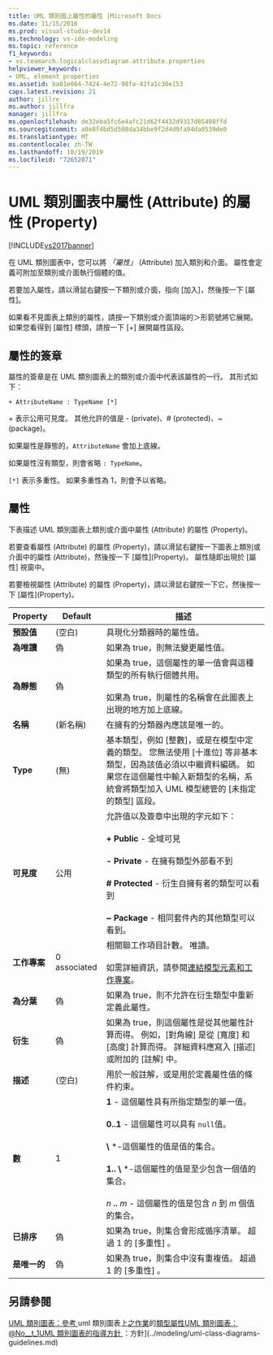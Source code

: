 ```yaml
---
title: UML 類別圖上屬性的屬性 |Microsoft Docs
ms.date: 11/15/2016
ms.prod: visual-studio-dev14
ms.technology: vs-ide-modeling
ms.topic: reference
f1_keywords:
- vs.teamarch.logicalclassdiagram.attribute.properties
helpviewer_keywords:
- UML, element properties
ms.assetid: ba01e064-7424-4e72-98fa-42fa1c30e153
caps.latest.revision: 21
author: jillre
ms.author: jillfra
manager: jillfra
ms.openlocfilehash: de32eba5fc6e4afc21d62f4432d9317d85408ffd
ms.sourcegitcommit: a8e8f4bd5d508da34bbe9f2d4d9fa94da0539de0
ms.translationtype: MT
ms.contentlocale: zh-TW
ms.lasthandoff: 10/19/2019
ms.locfileid: "72652071"
---
```

# <a name="properties-of-attributes-on-uml-class-diagrams"></a>UML 類別圖表中屬性 (Attribute) 的屬性 (Property)
[!INCLUDE[vs2017banner](../includes/vs2017banner.md)]

在 UML 類別圖表中，您可以將 *「屬性」* (Attribute) 加入類別和介面。 屬性會定義可附加至類別或介面執行個體的值。

 若要加入屬性，請以滑鼠右鍵按一下類別或介面，指向 [加入]，然後按一下 [屬性]。

 如果看不見圖表上類別的屬性，請按一下類別或介面頂端的＞形箭號將它展開。 如果您看得到 [屬性] 標頭，請按一下 [+] 展開屬性區段。

## <a name="signature-of-an-attribute"></a>屬性的簽章
 屬性的簽章是在 UML 類別圖表上的類別或介面中代表該屬性的一行。 其形式如下：

```
+ AttributeName : TypeName [*]
```

 \+ 表示公用可見度。 其他允許的值是 - (private)、# (protected)、~ (package)。

 如果屬性是靜態的，`AttributeName` 會加上底線。

 如果屬性沒有類型，則會省略 `: TypeName`。

 `[*]` 表示多重性。 如果多重性為 1，則會予以省略。

## <a name="properties"></a>屬性
 下表描述 UML 類別圖表上類別或介面中屬性 (Attribute) 的屬性 (Property)。

 若要查看屬性 (Attribute) 的屬性 (Property)，請以滑鼠右鍵按一下圖表上類別或介面中的屬性 (Attribute)，然後按一下 [屬性]\(Property)。 屬性隨即出現於 [屬性] 視窗中。

 若要檢視屬性 (Attribute) 的屬性 (Property)，請以滑鼠右鍵按一下它，然後按一下 [屬性]\(Property)。

|   **Property**    | **Default**  |                                                                                                                                                                                                         描述                                                                                                                                                                                                          |
|-------------------|--------------|------------------------------------------------------------------------------------------------------------------------------------------------------------------------------------------------------------------------------------------------------------------------------------------------------------------------------------------------------------------------------------------------------------------------------|
| **預設值** |   (空白)    |                                                                                                                                                                               具現化分類器時的屬性值。                                                                                                                                                                                |
| **為唯讀**  |    偽     |                                                                                                                                                                                    如果為 true，則無法變更屬性值。                                                                                                                                                                                    |
|   **為靜態**   |    偽     |                                                                                                                    如果為 true，這個屬性的單一值會與這種類型的所有執行個體共用。<br /><br /> 如果為 true，則屬性的名稱會在此圖表上出現的地方加上底線。                                                                                                                    |
|     **名稱**      | (新名稱) |                                                                                                                                                                                        在擁有的分類器內應該是唯一的。                                                                                                                                                                                        |
|     **Type**      |    (無)    |                                                基本類型，例如 [整數]，或是在模型中定義的類型。 您無法使用 [十進位] 等非基本類型，因為該值必須以中繼資料編碼。 如果您在這個屬性中輸入新類型的名稱，系統會將類型加入 UML 模型總管的 [未指定的類型] 區段。                                                 |
|  **可見度**   |    公用    |                                     允許值以及簽章中出現的字元如下：<br /><br /> **+ Public** - 全域可見<br /><br /> **- Private** - 在擁有類型外部看不到<br /><br /> **# Protected** - 衍生自擁有者的類型可以看到<br /><br /> **~ Package** - 相同套件內的其他類型可以看到。                                      |
|  **工作專案**   | 0 associated |                                                                                                                          相關聯工作項目計數。 唯讀。<br /><br /> 如需詳細資訊，請參閱[連結模型元素和工作專案](../modeling/link-model-elements-and-work-items.md)。                                                                                                                           |
|    **為分葉**    |    偽     |                                                                                                                                                                    如果為 true，則不允許在衍生類型中重新定義此屬性。                                                                                                                                                                     |
|  **衍生**   |    偽     |                                                                                                              如果為 true，則這個屬性是從其他屬性計算而得。 例如，[對角線] 是從 [寬度] 和 [高度] 計算而得。 詳細資料應寫入 [描述] 或附加的 [註解] 中。                                                                                                              |
|  **描述**  |   (空白)    |                                                                                                                                                                        用於一般註解，或是用於定義屬性值的條件約束。                                                                                                                                                                        |
| **數**  |      1       | **1** - 這個屬性具有所指定類型的單一值。<br /><br /> **0..1** - 這個屬性可以具有 `null`值。<br /><br /> **\\** \*-這個屬性的值是值的集合。<br /><br /> **1.. \\** \*-這個屬性的值是至少包含一個值的集合。<br /><br /> *n* **..** *m* - 這個屬性的值是包含 *n* 到 *m* 個值的集合。 |
|  **已排序**   |    偽     |                                                                                                                                                                    如果為 true，則集合會形成循序清單。 超過 1 的 [多重性] 。                                                                                                                                                                     |
|   **是唯一的**   |    偽     |                                                                                                                                                                如果為 true，則集合中沒有重複值。 超過 1 的 [多重性] 。                                                                                                                                                                |

## <a name="see-also"></a>另請參閱
 [UML 類別圖表：參考 ](../modeling/uml-class-diagrams-reference.md) uml 類別圖表上[之作業](../modeling/properties-of-operations-on-uml-class-diagrams.md)的[類型屬性](../modeling/properties-of-types-on-uml-class-diagrams.md)[UML 類別圖表：@No__t_1UML 類別圖表的指導方針 ](../modeling/uml-class-diagrams-guidelines.md)：方針](../modeling/uml-class-diagrams-guidelines.md)
